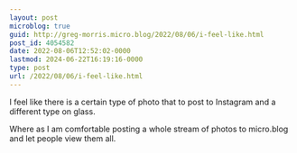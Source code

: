```yaml
---
layout: post
microblog: true
guid: http://greg-morris.micro.blog/2022/08/06/i-feel-like.html
post_id: 4054582
date: 2022-08-06T12:52:02-0000
lastmod: 2024-06-22T16:19:16-0000
type: post
url: /2022/08/06/i-feel-like.html
---
```

I feel like there is a certain type of photo that to post to Instagram and a different type on glass.

Where as I am comfortable posting a whole stream of photos to micro.blog and let people view them all. 
